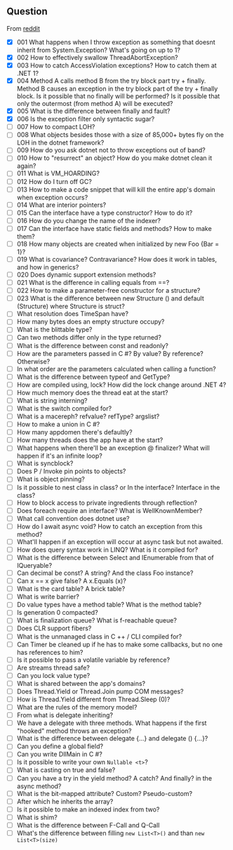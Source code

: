 ## Question

From [reddit](https://www.reddit.com/r/csharp/comments/90pufd/list_of_80_c_interview_questions)

- [x] 001 What happens when I throw exception as something that doesnt inherit from System.Exception? What's going on up to 1?
- [x] 002 How to effectively swallow ThreadAbortException?
- [x] 003 How to catch AccessViolation exceptions? How to catch them at .NET 1?
- [x] 004 Method A calls method B from the try block part try + finally. Method B causes an exception in the try block part of the try + finally block. Is it possible that no finally will be performed? Is it possible that only the outermost (from method A) will be executed?
- [x] 005 What is the difference between finally and fault?
- [x] 006 Is the exception filter only syntactic sugar?
- [ ] 007 How to compact LOH?
- [ ] 008 What objects besides those with a size of 85,000+ bytes fly on the LOH in the dotnet framework?
- [ ] 009 How do you ask dotnet not to throw exceptions out of band?
- [ ] 010 How to "resurrect" an object? How do you make dotnet clean it again?
- [ ] 011 What is VM_HOARDING?
- [ ] 012 How do I turn off GC?
- [ ] 013 How to make a code snippet that will kill the entire app's domain when exception occurs?
- [ ] 014 What are interior pointers?
- [ ] 015 Can the interface have a type constructor? How to do it?
- [ ] 016 How do you change the name of the indexer?
- [ ] 017 Can the interface have static fields and methods? How to make them?
- [ ] 018 How many objects are created when initialized by new Foo {Bar = 1}?
- [ ] 019 What is covariance? Contravariance? How does it work in tables, and how in generics?
- [ ] 020 Does dynamic support extension methods?
- [ ] 021 What is the difference in calling equals from ==?
- [ ] 022 How to make a parameter-free constructor for a structure?
- [ ] 023 What is the difference between new Structure () and default (Structure) where Structure is struct?
- [ ] What resolution does TimeSpan have?
- [ ] How many bytes does an empty structure occupy?
- [ ] What is the blittable type?
- [ ] Can two methods differ only in the type returned?
- [ ] What is the difference between const and readonly?
- [ ] How are the parameters passed in C #? By value? By reference? Otherwise?
- [ ] In what order are the parameters calculated when calling a function?
- [ ] What is the difference between typeof and GetType?
- [ ] How are compiled using, lock? How did the lock change around .NET 4?
- [ ] How much memory does the thread eat at the start?
- [ ] What is string interning?
- [ ] What is the switch compiled for?
- [ ] What is a macereph? refvalue? refType? argslist?
- [ ] How to make a union in C #?
- [ ] How many appdomen there's defaultly?
- [ ] How many threads does the app have at the start?
- [ ] What happens when there'll be an exception @ finalizer? What will happen if it's an infinite loop?
- [ ] What is syncblock?
- [ ] Does P / Invoke pin points to objects?
- [ ] What is object pinning?
- [ ] Is it possible to nest class in class? or In the interface? Interface in the class?
- [ ] How to block access to private ingredients through reflection?
- [ ] Does foreach require an interface? What is WellKnownMember?
- [ ] What call convention does dotnet use?
- [ ] How do I await async void? How to catch an exception from this method?
- [ ] What'll happen if an exception will occur at async task but not awaited.
- [ ] How does query syntax work in LINQ? What is it compiled for?
- [ ] What is the difference between Select and IEnumerable from that of IQueryable?
- [ ] Can decimal be const? A string? And the class Foo instance?
- [ ] Can x == x give false? A x.Equals (x)?
- [ ] What is the card table? A brick table?
- [ ] What is write barrier?
- [ ] Do value types have a method table? What is the method table?
- [ ] Is generation 0 compacted?
- [ ] What is finalization queue? What is f-reachable queue?
- [ ] Does CLR support fibers?
- [ ] What is the unmanaged class in C ++ / CLI compiled for?
- [ ] Can Timer be cleaned up if he has to make some callbacks, but no one has references to him?
- [ ] Is it possible to pass a volatile variable by reference?
- [ ] Are streams thread safe?
- [ ] Can you lock value type?
- [ ] What is shared between the app's domains?
- [ ] Does Thread.Yield or Thread.Join pump COM messages?
- [ ] How is Thread.Yield different from Thread.Sleep (0)?
- [ ] What are the rules of the memory model?
- [ ] From what is delegate inheriting?
- [ ] We have a delegate with three methods. What happens if the first "hooked" method throws an exception?
- [ ] What is the difference between delegate {...} and delegate () {...}?
- [ ] Can you define a global field?
- [ ] Can you write DllMain in C #?
- [ ] Is it possible to write your own `Nullable <t>`?
- [ ] What is casting on true and false?
- [ ] Can you have a try in the yield method? A catch? And finally? in the async method?
- [ ] What is the bit-mapped attribute? Custom? Pseudo-custom?
- [ ] After which he inherits the array?
- [ ] Is it possible to make an indexed index from two?
- [ ] What is shim?
- [ ] What is the difference between F-Call and Q-Call
- [ ] What's the difference between filling `new List<T>()` and than `new List<T>(size)`